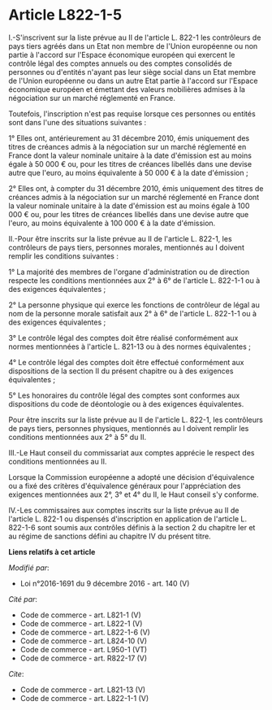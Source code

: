 # Article L822-1-5

I.-S'inscrivent sur la liste prévue au II de l'article L. 822-1 les contrôleurs de pays tiers agréés dans un Etat non membre
de l'Union européenne ou non partie à l'accord sur l'Espace économique européen qui exercent le contrôle légal des comptes
annuels ou des comptes consolidés de personnes ou d'entités n'ayant pas leur siège social dans un Etat membre de l'Union
européenne ou dans un autre Etat partie à l'accord sur l'Espace économique européen et émettant des valeurs mobilières
admises à la négociation sur un marché réglementé en France. 

Toutefois, l'inscription n'est pas requise lorsque ces personnes ou entités sont dans l'une des situations suivantes : 

1° Elles ont, antérieurement au 31 décembre 2010, émis uniquement des titres de créances admis à la négociation sur un marché
réglementé en France dont la valeur nominale unitaire à la date d'émission est au moins égale à 50 000 € ou, pour les titres
de créances libellés dans une devise autre que l'euro, au moins équivalente à 50 000 € à la date d'émission ; 

2° Elles ont, à compter du 31 décembre 2010, émis uniquement des titres de créances admis à la négociation sur un marché
réglementé en France dont la valeur nominale unitaire à la date d'émission est au moins égale à 100 000 € ou, pour les titres
de créances libellés dans une devise autre que l'euro, au moins équivalente à 100 000 € à la date d'émission. 

II.-Pour être inscrits sur la liste prévue au II de l'article L. 822-1, les contrôleurs de pays tiers, personnes morales,
mentionnés au I doivent remplir les conditions suivantes : 

1° La majorité des membres de l'organe d'administration ou de direction respecte les conditions mentionnées aux 2° à 6° de
l'article L. 822-1-1 ou à des exigences équivalentes ; 

2° La personne physique qui exerce les fonctions de contrôleur de légal au nom de la personne morale satisfait aux 2° à 6° de
l'article L. 822-1-1 ou à des exigences équivalentes ; 

3° Le contrôle légal des comptes doit être réalisé conformément aux normes mentionnées à l'article L. 821-13 ou à des normes
équivalentes ; 

4° Le contrôle légal des comptes doit être effectué conformément aux dispositions de la section II du présent chapitre ou à
des exigences équivalentes ; 

5° Les honoraires du contrôle légal des comptes sont conformes aux dispositions du code de déontologie ou à des exigences
équivalentes. 

Pour être inscrits sur la liste prévue au II de l'article L. 822-1, les contrôleurs de pays tiers, personnes physiques,
mentionnés au I doivent remplir les conditions mentionnées aux 2° à 5° du II. 

III.-Le Haut conseil du commissariat aux comptes apprécie le respect des conditions mentionnées au II. 

Lorsque la Commission européenne a adopté une décision d'équivalence ou a fixé des critères d'équivalence généraux pour
l'appréciation des exigences mentionnées aux 2°, 3° et 4° du II, le Haut conseil s'y conforme. 

IV.-Les commissaires aux comptes inscrits sur la liste prévue au II de l'article L. 822-1 ou dispensés d'inscription en
application de l'article L. 822-1-6 sont soumis aux contrôles définis à la section 2 du chapitre Ier et au régime de
sanctions défini au chapitre IV du présent titre.

**Liens relatifs à cet article**

_Modifié par_:

  - Loi n°2016-1691 du 9 décembre 2016 - art. 140 (V)

_Cité par_:

  - Code de commerce - art. L821-1 (V)
  - Code de commerce - art. L822-1 (V)
  - Code de commerce - art. L822-1-6 (V)
  - Code de commerce - art. L824-10 (V)
  - Code de commerce - art. L950-1 (VT)
  - Code de commerce - art. R822-17 (V)

_Cite_:

  - Code de commerce - art. L821-13 (V)
  - Code de commerce - art. L822-1-1 (V)

